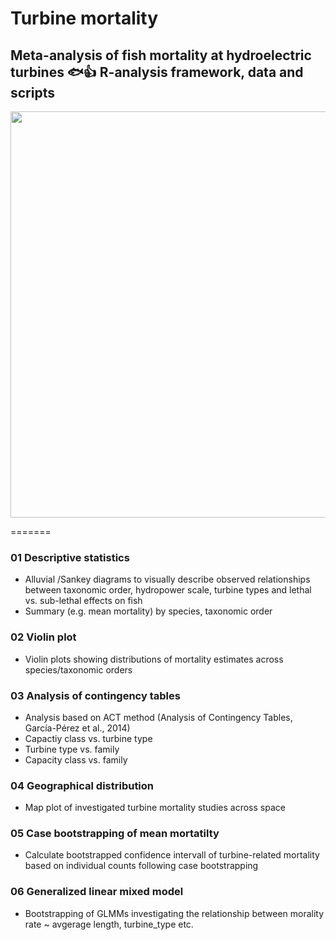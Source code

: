 # Turbine mortality #
## Meta-analysis of fish mortality at hydroelectric turbines :fish::+1: R-analysis framework, data and scripts
<img src="https://user-images.githubusercontent.com/2982536/136748303-65b46c91-ffeb-42b7-9d48-1b5da56d0eb5.png" width="650">

=======
### 01 Descriptive statistics
* Alluvial /Sankey diagrams to visually describe observed relationships between taxonomic order, hydropower scale, turbine types and lethal vs. sub-lethal effects on fish
* Summary (e.g. mean mortality) by species, taxonomic order

### 02 Violin plot 
* Violin plots showing distributions of mortality estimates across species/taxonomic orders

### 03 Analysis of contingency tables
* Analysis based on ACT method (Analysis of Contingency Tables, García-Pérez et al., 2014)
* Capactiy class vs. turbine type
* Turbine type vs. family
* Capacity class vs. family

### 04 Geographical distribution
* Map plot of investigated turbine mortality studies across space

### 05 Case bootstrapping of mean mortatilty
* Calculate bootstrapped confidence intervall of turbine-related mortality based on individual counts following case bootstrapping
  
### 06 Generalized linear mixed model
* Bootstrapping of GLMMs investigating the relationship between morality rate ~ avgerage length, turbine_type etc.
